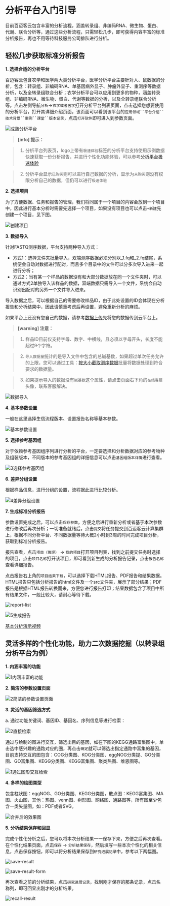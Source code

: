 # 分析平台入门引导

目前百迈客云包含丰富的分析流程，涵盖转录组、非编码RNA、微生物、蛋白、代谢、联合分析等，通过这些分析流程，只需轻松几步，即可获得内容丰富的标准分析报告，再也不用等待科技服务公司排队进行分析。

## 轻松几步获取标准分析报告

**1. 选择合适的分析平台**

百迈客云包含农学和医学两大类分析平台，医学分析平台主要针对人、鼠数据的分析，包含：转录组、非编码RNA、单基因病外显子、肿瘤外显子、重测序等数据分析，以及全转录组联合分析；农学分析平台可以应用到更多的物种，涵盖转录组、非编码RNA、微生物、蛋白、代谢等数据的分析，以及全转录组联合分析等。点击左侧导航`分析`->`农学或者医学`打开分析平台列表页面，点击选择您想要使用的分析平台，打开其详细介绍页面，该页面可以看到该平台的`应用领域``平台介绍``技术背景``案例``课堂``版本记录`，点击`打开软件`即可进入到参数页面。

![成熟分析平台](./workflow-help/excellent_app.png)

> **[info] 提示：**

> 1. 分析平台列表页，logo上带有`极速体验`标签的分析平台支持使用示例数据快速获取一份分析报告，并进行个性化功能体验，可以参考[分析平台极速体验](quick-use-workflow.md)

> 2. 分析平台显示`已购买`则可以进行自己数据的分析，显示为`未购买`则没有权限分析自己的数据，但仍可以进行`极速体验`

**2. 选择项目**

为了方便数据、任务和报告的管理，我们将同属于一个项目的内容会放到一个项目中，因此进行基本分析时需要先选择一个项目，如果没有项目也可以点击`+新建`先创建一个项目，见下图。

![创建项目](./workflow-help/create_project.png)

**3. 数据导入**

针对FASTQ测序数据，平台支持两种导入方式：
* 方式1：选择文件夹批量导入，双端测序数据必须分别以_1.fq和_2.fq结尾，系统便会自动对数据进行配对，而且多个目录中的文件可以分多次导入进来一起进行分析；
* 方式2：当有某一个样品的数据没有和大部分数据放在同一个文件夹时，可以通过方式2单独导入该样品的数据，双端数据只需导入一个文件，系统会自动识别出配对的另外一个文件导入进来。

导入数据之后，可以根据自己的需要修改样品ID，由于此处设置的ID会体现在分析报告和分析结果中，因此请慎重考虑后再设置，避免重新分析的麻烦。

如果平台上还没有您自己的数据，请参考[数据上传](../website-map/data-upload.md)先将您的数据传到云平台上。

> **[warning] 注意：**

> 1. 样品ID目前仅支持字母、数字、中横线，且必须以字母开头，长度不能超过9个字符。

> 2. `导入数据量`统计的是导入文件中包含的总碱基数，如果超过单次任务允许的上限，您可以通过工具：[按大小截取测序数据](https://international.biocloud.net/zh/software/tools/detail/small/8a8300b25beace85015bead6d9080041)批量将数据处理到符合要求的数据量。

> 3. 如果提示导入的数据没有`碱基数`这个属性，请点击页面右下角的`在线客服`头像，联系客服解决。

![数据导入](./workflow-help/1数据导入.png)

**4. 基本参数设置**

一般在这里选择生信流程版本、设置报告名称等基本参数。

![基本参数设置](./workflow-help/2基本参数设置.png)

**5. 选择参考基因组**

对于依赖参考基因组序列进行分析的平台，一定要选择和分析数据对应的参考物种及组装版本，不同版本的参考基因组的详细信息可以点击`基因组版本详情`进行查看。

![3选择参考基因组](./workflow-help/3选择参考基因组.png)

**6. 差异分组设置**

根据样品信息，进行分组的设置，流程据此进行比较分析。

![4差异分组设置](./workflow-help/4差异分组设置.png)

**7. 生成标准分析报告**

参数设置完成之后，可以点击`保存参数`，方便之后进行重新分析或者基于本次参数进行修改后再次分析；一切准备就绪后，点击`提交`将任务提交到百迈客云计算集群上，根据不同分析平台、不同数据量等待大概2小时到3周的时间完成项目分析，获取到标准分析报告。

报告查看，点击`项目（管理）` -> `我的项目`打开项目列表，找到之前提交任务时选择的项目，点击`项目名称`打开该项目，即可看到新生成的分析报告记录，点击`报告名称`查看详细报告。

点击报告右上角的`项目结果下载`，可以选择下载HTML报告、PDF报告和结果数据。HTML报告只包括分析报告的html文件及一个src文件夹，展示了部分结果；PDF报告是根据HTML报告转换而来，方便您进行报告打印；结果数据包含了项目中所有结果文件，一般比较大，请耐心等待下载。

![report-list](./workflow-help/report-list.png)

![5生成报告](./workflow-help/5生成报告.png)

[基本分析演示视频](https://img.biocloud.net/docs/workflow-on-bmkcloud/基本分析201806.mp4)

## 灵活多样的个性化功能，助力二次数据挖掘（以转录组分析平台为例）

**1. 内涵丰富的功能**

![1内涵丰富的功能](./workflow-help/1内涵丰富的功能.png)

**2. 简洁的参数设置页面**

![2简洁的参数设置页面](./workflow-help/2简洁的参数设置页面.png)

**3. 灵活的基因筛选方式**

a. 通过功能关键词、基因ID、基因名、序列信息等进行检索：

![2直接检索](./workflow-help/2直接检索.png)

通过与绘制的图进行交互，筛选出目的基因，如在下图的KEGG通路富集图中，单击选中感兴趣的通路对应的圈，再点击`确定`就可以筛选出指定通路中富集的基因，目前支持交互的图包含：COG分类图、KOG分类图、eggNOG分类提、GO分类图、GO富集图、KEGG分类图、KEGG富集图、聚类热图、维恩图等。

![1通过图形交互检索](./workflow-help/1通过图形交互检索.png)

**4. 多样的绘图类型**

包含柱状图：eggNOG、GO分类图、KEGG分类图，散点图：KEGG富集图、MA图、火山图，其他：热图、venn图、树形图、网络图、通路图等，所有图至少包含一类矢量图，如：PDF或者SVG。

![合并后的效果图](./workflow-help/合并后的效果图.png)

**5. 分析结果保存和回显**

完成个性化分析之后，您可以将本次分析结果一一保存下来，方便之后再次查看。在个性化结果页面，点击`保存` -> `分析结果保存`，然后填写一些本次个性化的相关信息，点击保存按钮，即可以将分析结果保存到`研究进展记录`中，参考以下两幅图。

![save-result](./workflow-help/save-result.png)

![save-result-form](./workflow-help/save-result-form.png)

再次查看之前的分析结果，点击`研究进展记录`，找到刚才保存的那条记录，点击名称列，即可回显出刚才的分析结果。

![recall-result](./workflow-help/recall-result.png)